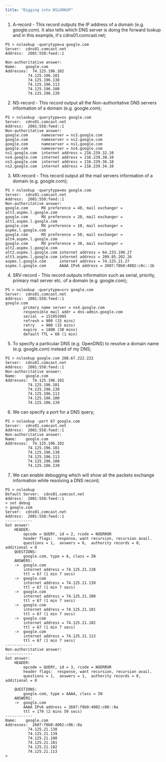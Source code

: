 ```yaml
---
title: "Digging into NSLOOKUP"
---
```


1. A-record - This record outputs the IP address of a domain (e.g. google.com). It also tells which DNS server is doing the forward lookup and in this example, it's cdns01.comcast.net;  
```
PS > nslookup -querytype=a google.com
Server:  cdns01.comcast.net
Address:  2001:558:feed::1
```
```
Non-authoritative answer:
Name:    google.com
Addresses:  74.125.196.102
          74.125.196.101
          74.125.196.138
          74.125.196.113
          74.125.196.100
          74.125.196.139
```

2. NS-record - This record output all the Non-authoritative DNS servers information of a domain (e.g. google.com);  
```
PS > nslookup -querytype=ns google.com
Server:  cdns01.comcast.net
Address:  2001:558:feed::1  
Non-authoritative answer:
google.com      nameserver = ns3.google.com
google.com      nameserver = ns2.google.com
google.com      nameserver = ns1.google.com
google.com      nameserver = ns4.google.com  
ns1.google.com  internet address = 216.239.32.10
ns4.google.com  internet address = 216.239.38.10
ns3.google.com  internet address = 216.239.36.10
ns2.google.com  internet address = 216.239.34.10
```

3. MX-record - This record output all the mail servers information of a domain (e.g. google.com);  
```
PS > nslookup -querytype=mx google.com
Server:  cdns01.comcast.net
Address:  2001:558:feed::1  
Non-authoritative answer:
google.com      MX preference = 40, mail exchanger = alt3.aspmx.l.google.com
google.com      MX preference = 20, mail exchanger = alt1.aspmx.l.google.com
google.com      MX preference = 10, mail exchanger = aspmx.l.google.com
google.com      MX preference = 50, mail exchanger = alt4.aspmx.l.google.com
google.com      MX preference = 30, mail exchanger = alt2.aspmx.l.google.com  
alt2.aspmx.l.google.com internet address = 64.233.190.27
alt3.aspmx.l.google.com internet address = 209.85.202.26
aspmx.l.google.com      internet address = 74.125.21.27
aspmx.l.google.com      AAAA IPv6 address = 2607:f8b0:4002:c0c::1b
```

4. SRV-record - This record outputs information such as serial, priority, primary mail server etc. of a domain (e.g. google.com);  
```
PS > nslookup -querytype=srv google.com
Server:  cdns01.comcast.net
Address:  2001:558:feed::1  
google.com
        primary name server = ns4.google.com
        responsible mail addr = dns-admin.google.com
        serial  = 151951995
        refresh = 900 (15 mins)
        retry   = 900 (15 mins)
        expire  = 1800 (30 mins)
        default TTL = 60 (1 min)
```

5. To specify a particular DNS (e.g. OpenDNS) to resolve a domain name (e.g. google.com) instead of my DNS;  
```
PS > nslookup google.com 208.67.222.222
Server:  cdns01.comcast.net
Address:  2001:558:feed::1  
Non-authoritative answer:
Name:    google.com
Addresses:  74.125.196.102
          74.125.196.101
          74.125.196.138
          74.125.196.113
          74.125.196.100
          74.125.196.139
```

6. We can specify a port for a DNS query;  
```
PS > nslookup -port 67 google.com
Server:  cdns01.comcast.net
Address:  2001:558:feed::1  
Non-authoritative answer:
Name:    google.com
Addresses:  74.125.196.102
          74.125.196.101
          74.125.196.138
          74.125.196.113
          74.125.196.100
          74.125.196.139
```

7. We can enable debugging which will show all the packets exchange information while resolving a DNS record;  
```
PS > nslookup
Default Server:  cdns01.comcast.net
Address:  2001:558:feed::1  
> set debug
> google.com
Server:  cdns01.comcast.net
Address:  2001:558:feed::1  
------------
Got answer:
    HEADER:
        opcode = QUERY, id = 2, rcode = NOERROR
        header flags:  response, want recursion, recursion avail.
        questions = 1,  answers = 6,  authority records = 0,  additional = 0  
    QUESTIONS:
        google.com, type = A, class = IN
    ANSWERS:
    ->  google.com
        internet address = 74.125.21.138
        ttl = 67 (1 min 7 secs)
    ->  google.com
        internet address = 74.125.21.139
        ttl = 67 (1 min 7 secs)
    ->  google.com
        internet address = 74.125.21.100
        ttl = 67 (1 min 7 secs)
    ->  google.com
        internet address = 74.125.21.101
        ttl = 67 (1 min 7 secs)
    ->  google.com
        internet address = 74.125.21.102
        ttl = 67 (1 min 7 secs)
    ->  google.com
        internet address = 74.125.21.113
        ttl = 67 (1 min 7 secs)  
------------
Non-authoritative answer:
------------
Got answer:
    HEADER:
        opcode = QUERY, id = 3, rcode = NOERROR
        header flags:  response, want recursion, recursion avail.
        questions = 1,  answers = 1,  authority records = 0,  additional = 0

    QUESTIONS:
        google.com, type = AAAA, class = IN
    ANSWERS:
    ->  google.com
        AAAA IPv6 address = 2607:f8b0:4002:c06::8a
        ttl = 179 (2 mins 59 secs)  
------------
Name:    google.com
Addresses:  2607:f8b0:4002:c06::8a
          74.125.21.138
          74.125.21.139
          74.125.21.100
          74.125.21.101
          74.125.21.102
          74.125.21.113  
>
```
